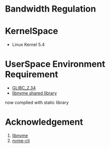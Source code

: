 # Bandwidth Regulation

# KernelSpace
- Linux Kernel 5.4

# UserSpace Environment Requirement
- [GLIBC_2.34](http://ftp.gnu.org/gnu/libc/glibc-2.34.tar.gz)
- [libnvme shared library](https://github.com/linux-nvme/libnvme)

now complied with static library

# Acknowledgement
1. [libnvme](https://github.com/linux-nvme/libnvme)
2. [nvme-cli](https://github.com/linux-nvme/nvme-cli)

